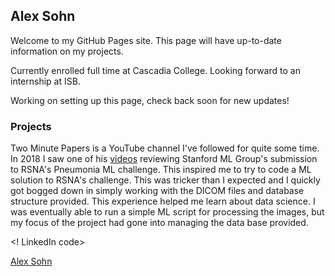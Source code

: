 ## Alex Sohn

Welcome to my GitHub Pages site. This page will have up-to-date information on my projects.

Currently enrolled full time at Cascadia College. Looking forward to an internship at ISB.

Working on setting up this page, check back soon for new updates!

### Projects

Two Minute Papers is a YouTube channel I've followed for quite some time. In 2018 I saw one of his [videos](https://www.youtube.com/watch?v=QmIM24JDE3A) reviewing Stanford ML Group's submission to RSNA's Pneumonia ML challenge. This inspired me to try to code a ML solution to RSNA's challenge. This was tricker than I expected and I quickly got bogged down in simply working with the DICOM files and database structure provided. This experience helped me learn about data science. I was eventually able to run a simple ML script for processing the images, but my focus of the project had gone into managing the data base provided.



<! LinkedIn code>
<script src="https://platform.linkedin.com/badges/js/profile.js" async defer type="text/javascript"></script>

<div class="badge-base LI-profile-badge" data-locale="en_US" data-size="medium" data-theme="light" data-type="VERTICAL" data-vanity="alex-sohn" data-version="v1"><a class="badge-base__link LI-simple-link" href="https://www.linkedin.com/in/alex-sohn?trk=profile-badge">Alex Sohn</a></div>
              